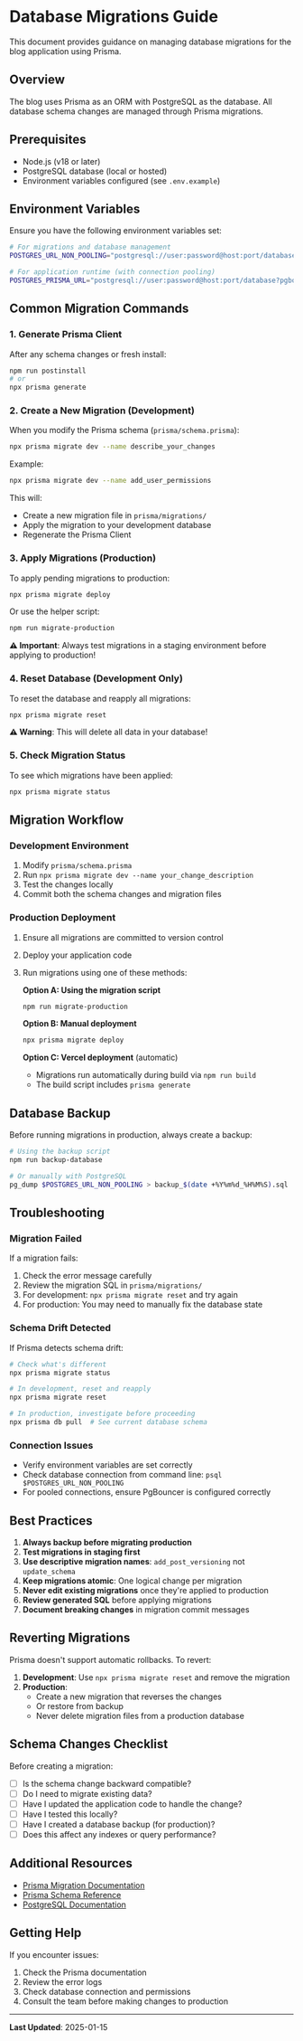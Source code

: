 # Database Migrations Guide

This document provides guidance on managing database migrations for the blog application using Prisma.

## Overview

The blog uses Prisma as an ORM with PostgreSQL as the database. All database schema changes are managed through Prisma migrations.

## Prerequisites

- Node.js (v18 or later)
- PostgreSQL database (local or hosted)
- Environment variables configured (see `.env.example`)

## Environment Variables

Ensure you have the following environment variables set:

```bash
# For migrations and database management
POSTGRES_URL_NON_POOLING="postgresql://user:password@host:port/database"

# For application runtime (with connection pooling)
POSTGRES_PRISMA_URL="postgresql://user:password@host:port/database?pgbouncer=true"
```

## Common Migration Commands

### 1. Generate Prisma Client

After any schema changes or fresh install:

```bash
npm run postinstall
# or
npx prisma generate
```

### 2. Create a New Migration (Development)

When you modify the Prisma schema (`prisma/schema.prisma`):

```bash
npx prisma migrate dev --name describe_your_changes
```

Example:
```bash
npx prisma migrate dev --name add_user_permissions
```

This will:
- Create a new migration file in `prisma/migrations/`
- Apply the migration to your development database
- Regenerate the Prisma Client

### 3. Apply Migrations (Production)

To apply pending migrations to production:

```bash
npx prisma migrate deploy
```

Or use the helper script:
```bash
npm run migrate-production
```

**⚠️ Important**: Always test migrations in a staging environment before applying to production!

### 4. Reset Database (Development Only)

To reset the database and reapply all migrations:

```bash
npx prisma migrate reset
```

**⚠️ Warning**: This will delete all data in your database!

### 5. Check Migration Status

To see which migrations have been applied:

```bash
npx prisma migrate status
```

## Migration Workflow

### Development Environment

1. Modify `prisma/schema.prisma`
2. Run `npx prisma migrate dev --name your_change_description`
3. Test the changes locally
4. Commit both the schema changes and migration files

### Production Deployment

1. Ensure all migrations are committed to version control
2. Deploy your application code
3. Run migrations using one of these methods:

   **Option A: Using the migration script**
   ```bash
   npm run migrate-production
   ```

   **Option B: Manual deployment**
   ```bash
   npx prisma migrate deploy
   ```

   **Option C: Vercel deployment** (automatic)
   - Migrations run automatically during build via `npm run build`
   - The build script includes `prisma generate`

## Database Backup

Before running migrations in production, always create a backup:

```bash
# Using the backup script
npm run backup-database

# Or manually with PostgreSQL
pg_dump $POSTGRES_URL_NON_POOLING > backup_$(date +%Y%m%d_%H%M%S).sql
```

## Troubleshooting

### Migration Failed

If a migration fails:

1. Check the error message carefully
2. Review the migration SQL in `prisma/migrations/`
3. For development: `npx prisma migrate reset` and try again
4. For production: You may need to manually fix the database state

### Schema Drift Detected

If Prisma detects schema drift:

```bash
# Check what's different
npx prisma migrate status

# In development, reset and reapply
npx prisma migrate reset

# In production, investigate before proceeding
npx prisma db pull  # See current database schema
```

### Connection Issues

- Verify environment variables are set correctly
- Check database connection from command line: `psql $POSTGRES_URL_NON_POOLING`
- For pooled connections, ensure PgBouncer is configured correctly

## Best Practices

1. **Always backup before migrating production**
2. **Test migrations in staging first**
3. **Use descriptive migration names**: `add_post_versioning` not `update_schema`
4. **Keep migrations atomic**: One logical change per migration
5. **Never edit existing migrations** once they're applied to production
6. **Review generated SQL** before applying migrations
7. **Document breaking changes** in migration commit messages

## Reverting Migrations

Prisma doesn't support automatic rollbacks. To revert:

1. **Development**: Use `npx prisma migrate reset` and remove the migration
2. **Production**:
   - Create a new migration that reverses the changes
   - Or restore from backup
   - Never delete migration files from a production database

## Schema Changes Checklist

Before creating a migration:

- [ ] Is the schema change backward compatible?
- [ ] Do I need to migrate existing data?
- [ ] Have I updated the application code to handle the change?
- [ ] Have I tested this locally?
- [ ] Have I created a database backup (for production)?
- [ ] Does this affect any indexes or query performance?

## Additional Resources

- [Prisma Migration Documentation](https://www.prisma.io/docs/concepts/components/prisma-migrate)
- [Prisma Schema Reference](https://www.prisma.io/docs/reference/api-reference/prisma-schema-reference)
- [PostgreSQL Documentation](https://www.postgresql.org/docs/)

## Getting Help

If you encounter issues:

1. Check the Prisma documentation
2. Review the error logs
3. Check database connection and permissions
4. Consult the team before making changes to production

---

**Last Updated**: 2025-01-15
